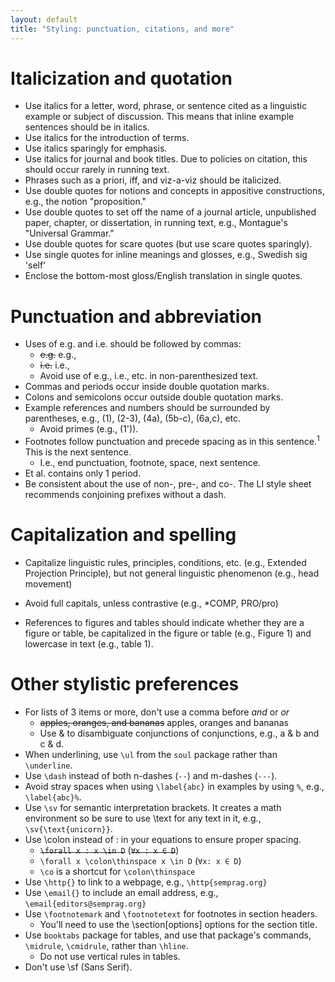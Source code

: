 ```yaml
---
layout: default
title: "Styling: punctuation, citations, and more"
---
```

# Italicization and quotation

- Use italics for a letter, word, phrase, or sentence cited as a linguistic example or subject of discussion. This means that inline example sentences should be in italics.
- Use italics for the introduction of terms.
- Use italics sparingly for emphasis.
- Use italics for journal and book titles. Due to policies on citation, this should occur rarely in running text.
- Phrases such as a priori, iff, and viz-a-viz should be italicized.
- Use double quotes for notions and concepts in appositive constructions, e.g., the notion "proposition."
- Use double quotes to set off the name of a journal article, unpublished paper, chapter, or dissertation, in running text, e.g., Montague's "Universal Grammar."
- Use double quotes for scare quotes (but use scare quotes sparingly).
- Use single quotes for inline meanings and glosses, e.g., Swedish sig 'self'
- Enclose the bottom-most gloss/English translation in single quotes.

# Punctuation and abbreviation

- Uses of e.g. and i.e. should be followed by commas:
  - ~~e.g.~~ e.g.,
  - ~~i.e.~~ i.e.,
  - Avoid use of e.g., i.e., etc. in non-parenthesized text.
- Commas and periods occur inside double quotation marks.
- Colons and semicolons occur outside double quotation marks.
- Example references and numbers should be surrounded by parentheses, e.g., (1), (2-3), (4a), (5b-c), (6a,c), etc.
  - Avoid primes (e.g., (1')).
- Footnotes follow punctuation and precede spacing as in this sentence.<sup>1</sup> This is the next sentence.
  - I.e., end punctuation, footnote, space, next sentence.
- Et al. contains only 1 period.
- Be consistent about the use of non-, pre-, and co-. The LI style sheet recommends conjoining prefixes without a dash.

# Capitalization and spelling

- Capitalize linguistic rules, principles, conditions, etc. (e.g., Extended Projection Principle), but not general linguistic phenomenon (e.g., head movement)
<!-- [Special case of general rule for proper names? - jc] -->
- Avoid full capitals, unless contrastive (e.g., *COMP, PRO/pro)
<!-- [What about sentences following colons? First word of subtitles? - jc] -->
- References to figures and tables should indicate whether they are a figure or table, be capitalized in the figure or table (e.g., Figure 1) and lowercase in text (e.g., table 1).
<!-- [What is the source for this rule?  I can't find it in LI, USS or S&P style guidelines.  In text lowercase reference looks strange to me - jc] -->

# Other stylistic preferences

- For lists of 3 items or more, don't use a comma before *and* or *or*
  - ~~apples, oranges, and bananas~~ apples, oranges and bananas
  - Use & to disambiguate conjunctions of conjunctions, e.g., a & b and c & d.
- When underlining, use `\ul` from the `soul` package rather than `\underline`.
- Use `\dash` instead of both n-dashes (`--`) and m-dashes (`---`).
- Avoid stray spaces when using `\label{abc}` in examples by using `%`, e.g., `\label{abc}%`.
- Use `\sv` for semantic interpretation brackets. It creates a math environment so be sure to use \text for any text in it, e.g., `\sv{\text{unicorn}}`.
- Use \colon instead of : in your equations to ensure proper spacing.
  - ~~`\forall x : x \in D`~~ (~~`∀x : x ∈ D`~~)
  - `\forall x \colon\thinspace x \in D` (`∀x: x ∈ D`)
  - `\co` is a shortcut for `\colon\thinspace`
- Use `\http{}` to link to a webpage, e.g., `\http{semprag.org}`
- Use `\email{}` to include an email address, e.g., `\email{editors@semprag.org}`
- Use `\footnotemark` and `\footnotetext` for footnotes in section headers.
  - You'll need to use the \section[options] options for the section title.
- Use `booktabs` package for tables, and use that package's commands, `\midrule`, `\cmidrule`, rather than `\hline`.
  - Do not use vertical rules in tables.
- Don't use \sf (Sans Serif).

<!--
  I'm leaving these out because the sp.bst should handle it.
  - Use of et al. should be reserved for works by more than 3 authors. [This is controlled by sp.bst and sp.cls - KvF]
  - Unlike years, forthcoming and to appear should be preceded by a comma, e.g., (Smith, forthcoming).
  - Use the full name of authors unless the author is known better by their initials.
  I'm not sure what this means:
  - Include fleqn in documentclass options
-->
